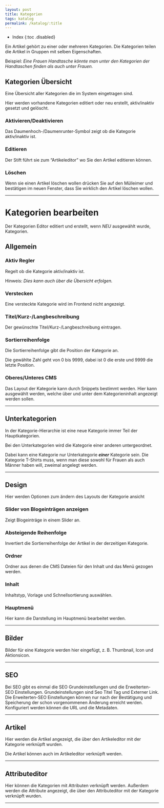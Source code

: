 ```yaml
---
layout: post
title: Kategorien
tags: katalog
permalink: /katalog/:title
---
```

+ Index
{:toc .disabled}




Ein Artikel gehört zu einer oder mehreren Kategorien. Die Kategorien teilen die Artikel in 
Gruppen mit selben Eigenschaften.


Beispiel: *Eine Frauen Handtasche könnte man unter den Kategorien der Handtaschen finden als auch unter Frauen.*


## Kategorien Übersicht


Eine Übersicht aller Kategorien die im System eingetragen sind.


Hier werden vorhandene Kategorien editiert oder neu erstellt, aktiv/inaktiv gesetzt und gelöscht.


### Aktivieren/Deaktivieren


Das Daumenhoch-/Daumenrunter-Symbol zeigt ob die Kategorie aktiv/inaktiv ist.


### Editieren


Der Stift führt sie zum “Artikeleditor” wo Sie den Artikel editieren können.


### Löschen 


Wenn sie einen Artikel löschen wollen drücken Sie auf den Mülleimer und bestätigen im neuen Fenster, dass Sie wirklich den Artikel löschen wollen.


---


# Kategorien bearbeiten


Der Kategorien Editor editiert und erstellt, wenn *NEU* ausgewählt wurde, Kategorien.


## Allgemein


### Aktiv Regler


Regelt ob die Kategorie aktiv/inaktiv ist.


Hinweis: *Dies kann auch über die Übersicht erfolgen.*


### Verstecken


Eine versteckte Kategorie wird im Frontend nicht angezeigt.


### Titel/Kurz-/Langbeschreibung


Der gewünschte Titel/Kurz-/Langbeschreibung eintragen.


### Sortierreihenfolge


Die Sortierreihenfolge gibt die Position der Kategorie an.


Die gewählte Zahl geht von 0 bis 9999, dabei ist 0 die erste und 9999 die letzte Position.


### Oberes/Unteres CMS


Das Layout der Kategorie kann durch Snippets bestimmt werden. Hier kann ausgewählt werden, welche über und unter dem Kategorieninhalt angezeigt werden sollen.


---


## Unterkategorien 


In der Kategorie-Hierarchie ist eine neue Kategorie immer Teil der Hauptkategorien.


Bei den Unterkategorien wird die Kategorie einer anderen untergeordnet.


Dabei kann eine Kategorie nur Unterkategorie ***einer*** Kategorie sein.
Die Kategorie T-Shirts muss, wenn man diese sowohl für Frauen als auch Männer haben will, zweimal angelegt werden.


---


## Design


Hier werden Optionen zum ändern des Layouts der Kategorie ansicht


### Slider von Blogeinträgen anzeigen 


Zeigt Blogeinträge in einem Slider an.


### Absteigende Reihenfolge


Invertiert die Sortierreihenfolge der Artikel in der derzeitigen Kategorie.


### Ordner


Ordner aus denen die CMS Dateien für den Inhalt und das Menü gezogen werden.


### Inhalt


Inhaltstyp, Vorlage und Schnellsortierung auswählen.


### Hauptmenü


Hier kann die Darstellung im Hauptmenü bearbeitet werden.




---


## Bilder


Bilder für eine Kategorie werden hier eingefügt, z. B. Thumbnail, Icon und Aktionsicon.


---


## SEO 


Bei SEO gibt es einmal die SEO Grundeinstellungen und die Erweiterten-SEO Einstellungen.
Grundeinstellungen sind Seo Titel Tag und Externer Link.
Die Erweiterten-SEO Einstellungen können nur nach der Bestätigung und Speicherung der schon vorgenommenen Änderung erreicht werden.
Konfiguriert werden können die URL und die Metadaten.


---


## Artikel


Hier werden die Artikel angezeigt, die über den Artikeleditor mit der Kategorie verknüpft wurden. 


Die Artikel können auch im Artikeleditor verknüpft werden. 




---


## Attributeditor  


Hier können die Kategorien mit Attributen verknüpft werden. Außerdem werden die Attribute angezeigt, die über den Attributeditor mit der Kategorie verknüpft wurden.


---
